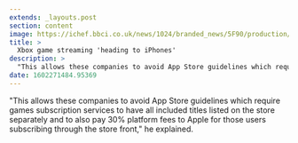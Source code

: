 ```yaml
--- 
extends: _layouts.post 
section: content 
image: https://ichef.bbci.co.uk/news/1024/branded_news/5F90/production/_113846442_gettyimages-1155075310-1.jpg 
title: > 
  Xbox game streaming 'heading to iPhones' 
description: > 
  "This allows these companies to avoid App Store guidelines which require games subscription services to have all included titles listed on the store separately and to also pay 30% platform fees to Apple for those users subscribing through the store front," he explained. 
date: 1602271484.95369 
--- 
```

"This allows these companies to avoid App Store guidelines which require games subscription services to have all included titles listed on the store separately and to also pay 30% platform fees to Apple for those users subscribing through the store front," he explained.